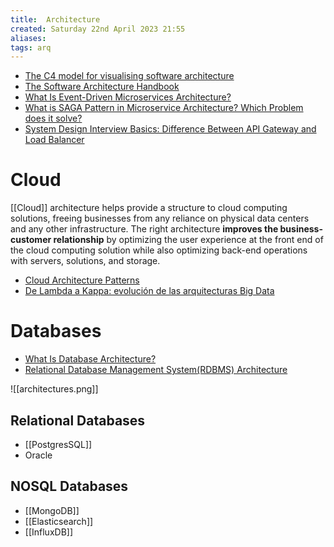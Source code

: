 ```yaml
---
title:  Architecture
created: Saturday 22nd April 2023 21:55
aliases: 
tags: arq
---
```


- [The C4 model for visualising software architecture](https://c4model.com/)
- [The Software Architecture Handbook](https://www.freecodecamp.org/news/an-introduction-to-software-architecture-patterns/)
- [What Is Event-Driven Microservices Architecture?](https://medium.com/fintechexplained/what-is-event-driven-microservices-architecture-278d9e5adf8a)
- [What is SAGA Pattern in Microservice Architecture? Which Problem does it solve?](https://medium.com/javarevisited/what-is-saga-pattern-in-microservice-architecture-which-problem-does-it-solve-de45d7d01d2b)
- [System Design Interview Basics: Difference Between API Gateway and Load Balancer](https://levelup.gitconnected.com/system-design-interview-basics-difference-between-api-gateway-and-load-balancer-60260b568121)

# Cloud

[[Cloud]] architecture helps provide a structure to cloud computing solutions, freeing businesses from any reliance on physical data centers and any other infrastructure. The right architecture **improves the business-customer relationship** by optimizing the user experience at the front end of the cloud computing solution while also optimizing back-end operations with servers, solutions, and storage.

- [Cloud Architecture Patterns](https://distributedleo.medium.com/cloud-architecture-patterns-3a932a95691b)
- [De Lambda a Kappa: evolución de las arquitecturas Big Data](https://www.paradigmadigital.com/techbiz/de-lambda-a-kappa-evolucion-de-las-arquitecturas-big-data/)

# Databases

- [What Is Database Architecture?](https://medium.com/oceanize-geeks/concepts-of-database-architecture-dfdc558a93e4)
- [Relational Database Management System(RDBMS) Architecture](https://medium.com/thedevproject/relational-database-management-system-rdbms-architecture-1-1ba5e64b190a)

![[architectures.png]]

## Relational Databases

- [[PostgresSQL]]
- Oracle

## NOSQL Databases

- [[MongoDB]]
- [[Elasticsearch]]
- [[InfluxDB]]